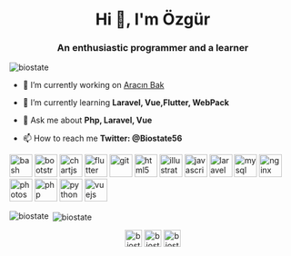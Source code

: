 <h1 align="center">Hi 👋, I'm Özgür</h1>
<h3 align="center">An enthusiastic programmer and a learner</h3>

<p align="left"> <img src="https://komarev.com/ghpvc/?username=biostate" alt="biostate" /> </p>

- 🔭 I’m currently working on [Aracın Bak](www.aracinabak.com)

- 🌱 I’m currently learning **Laravel, Vue,Flutter, WebPack**

- 💬 Ask me about **Php, Laravel, Vue**

- 📫 How to reach me **Twitter: @Biostate56**

<p align="left"><img src="https://www.vectorlogo.zone/logos/gnu_bash/gnu_bash-icon.svg" alt="bash" width="40" height="40"/> <img src="https://devicons.github.io/devicon/devicon.git/icons/bootstrap/bootstrap-plain.svg" alt="bootstrap" width="40" height="40"/> <img src="https://www.chartjs.org/media/logo-title.svg" alt="chartjs" width="40" height="40"/> <img src="https://www.vectorlogo.zone/logos/flutterio/flutterio-icon.svg" alt="flutter" width="40" height="40"/> <img src="https://www.vectorlogo.zone/logos/git-scm/git-scm-icon.svg" alt="git" width="40" height="40"/> <img src="https://devicons.github.io/devicon/devicon.git/icons/html5/html5-original-wordmark.svg" alt="html5" width="40" height="40"/> <img src="https://www.vectorlogo.zone/logos/adobe_illustrator/adobe_illustrator-icon.svg" alt="illustrator" width="40" height="40"/> <img src="https://devicons.github.io/devicon/devicon.git/icons/javascript/javascript-original.svg" alt="javascript" width="40" height="40"/> <img src="https://devicons.github.io/devicon/devicon.git/icons/laravel/laravel-plain-wordmark.svg" alt="laravel" width="40" height="40"/> <img src="https://devicons.github.io/devicon/devicon.git/icons/mysql/mysql-original-wordmark.svg" alt="mysql" width="40" height="40"/> <img src="https://devicons.github.io/devicon/devicon.git/icons/nginx/nginx-original.svg" alt="nginx" width="40" height="40"/> <img src="https://devicons.github.io/devicon/devicon.git/icons/photoshop/photoshop-plain.svg" alt="photoshop" width="40" height="40"/> <img src="https://devicons.github.io/devicon/devicon.git/icons/php/php-original.svg" alt="php" width="40" height="40"/> <img src="https://devicons.github.io/devicon/devicon.git/icons/python/python-original.svg" alt="python" width="40" height="40"/> <img src="https://devicons.github.io/devicon/devicon.git/icons/vuejs/vuejs-original-wordmark.svg" alt="vuejs" width="40" height="40"/></p>

<p><img align="left" src="https://github-readme-stats.vercel.app/api/top-langs/?username=biostate&layout=compact&hide=html" alt="biostate" /></p>

<p>&nbsp;<img align="center" src="https://github-readme-stats.vercel.app/api?username=biostate&show_icons=true" alt="biostate" /></p>

<p align="center">
<a href="https://codepen.io/biostate56" target="blank"><img align="center" src="https://cdn.jsdelivr.net/npm/simple-icons@3.0.1/icons/codepen.svg" alt="biostate56" height="30" width="30" /></a>
<a href="https://twitter.com/biostate56" target="blank"><img align="center" src="https://cdn.jsdelivr.net/npm/simple-icons@3.0.1/icons/twitter.svg" alt="biostate56" height="30" width="30" /></a>
<a href="https://fb.com/biostate56" target="blank"><img align="center" src="https://cdn.jsdelivr.net/npm/simple-icons@3.0.1/icons/facebook.svg" alt="biostate56" height="30" width="30" /></a>
</p>
